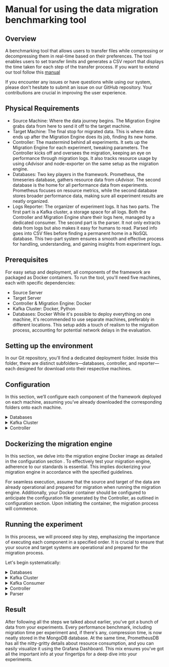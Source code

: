 
# Manual for using the data migration benchmarking tool 

## Overview
A benchmarking tool that allows users to transfer files while compressing or decompressing them in real-time based on their preferences. The tool enables users to set transfer limits and generates a CSV report that displays the time taken for each step of the transfer process.
If you want to extend our tool follow this [manual](EXTEND.md)

If you encounter any issues or have questions while using our system, please don't hesitate to submit an issue on our GitHub repository.  Your contributions are crucial in improving the user experience.


## Physical Requirements
- Source Machine: Where the data journey begins. The Migration Engine grabs data from here to send it off to the target machine.
- Target Machine: The final stop for migrated data. This is where data ends up after the Migration Engine does its job, finding its new home.
- Controller: The mastermind behind all experiments. It sets up the Migration Engine for each experiment, tweaking parameters. The Controller kicks off and oversees the migration, keeping an eye on performance through migration logs. It also tracks resource usage by using cAdvisor and node-exporter on the same setup as the migration engine.
- Databases: Two key players in the framework. Prometheus, the timeseries database, gathers resource data from cAdvisor. The second database is the home for all performance data from experiments. Prometheus focuses on resource metrics, while the second database stores broader performance data, making sure all experiment results are neatly organized.
- Logs Reporter: The organizer of experiment logs. It has two parts. The first part is a Kafka cluster, a storage space for all logs. Both the Controller and Migration Engine share their logs here, managed by a dedicated consumer. The second part is the parser. It not only extracts data from logs but also makes it easy for humans to read. Parsed info goes into CSV files before finding a permanent home in a NoSQL database. This two-part system ensures a smooth and effective process for handling, understanding, and gaining insights from experiment logs.


## Prerequisites
For easy setup and deployment, all components of the framework are packaged as Docker containers. To run the tool, you'll need five machines, each with specific dependencies:
- Source Server
- Target Server
- Controller & Migration Engine: Docker
- Kafka Cluster: Docker, Python
- Databases: Docker
While it's possible to deploy everything on one machine, it's recommended to use separate machines, preferably in different locations. This setup adds a touch of realism to the migration process, accounting for potential network delays in the evaluation.

## Setting up the environment

In our Git repository, you'll find a dedicated deployment folder. Inside this folder, there are distinct subfolders—databases, controller, and reporter—each designed for download onto their respective machines.

## Configuration
In this section, we’ll configure each component of the framework deployed on each machine, assuming you’ve already downloaded the corresponding folders onto each machine.

<details><summary> Databases</summary>
<br />
For this machine, the only necessary configuration is to access the file `prometheus.yml` and modify the following sections by replacing 'localhost' with the IP address of the Controller & Migration Engine machine:

```yaml
- job_name: 'node-exporter'
  static_configs:
    - targets: ['<Controller-IP>:9100']

- job_name: 'cAdvisorr'
  static_configs:
    - targets: ['<Controller-IP>:9100']
```
Replace <Controller-IP> with the actual IP address of your Controller & Migration Engine machine. 

</details>

<details><summary> Kafka Cluster</summary>
<br />

For this machine, we have to configure two subfolders.

**Kafka Cluster**
1. Change the current working directory to the Kafka cluster folder.
2. Edit docker-compose.yml :
 <br/>  <br/>
   In docker compose change these environment variables by changing 192.168.122.145 with your machine's public ip address.
   KAFKA_ADVERTISED_LISTENERS: INTERNAL://kafka1:19092,EXTERNAL://192.168.122.145:9092,DOCKER://host.docker.internal:29092
   KAFKA_JMX_HOSTNAME: 192.168.122.145.
3. Run `pip install -r requirements.txt`.

**Logs Reporter**
1. Change the current working directory to the logsParser folder.
2. Open the file `config.ini`; you have to edit the following parameters:

   - `host = 192.168.122.1`: Change this with the IP address of your databases IP.
   - `user = root`: This is the default username used to run the NoSQL MongoDB. If you want to change it, you also have to change `MONGO_INITDB_ROOT_USERNAME` in `docker-compose.yml` on the databases machine.
   - `password = example`: This is the default password used to run the NoSQL MongoDB. If you want to change it, you also have to change `MONGO_INITDB_ROOT_PASSWORD` in `docker-compose.yml` on the databases machine.
</details>

<details><summary> Controller</summary>
<br />

The Controller utilizes a pivotal configuration file named "config.ini," crucial for providing essential settings to the Migration Engine. This configuration holds paramount importance, guiding users in the dockerization of their migration engine.

The "config.ini" file consists of two integral parts:

1. **First Part:**
   - This section is transmitted unaltered to the Migration Engine. Its content remains intact when creating `config.ini` for the migration engine.
  
   - **[[targetServer]]**
     - In this section, the user can put any information needed to connect to the target Server.
       - **host**
       - **user**
       - **password**
       
   - **[[sourceServer]]**
     - In this section, the user can put any information needed to connect to the source Server.
       - **host**
       - **user**
       - **password**
       
   - **[[KafkaCluster]]**
     - In this section, the user should only change the value of the IP address of the reporter machine. The other variables should remain with the default values.
       - **host**=192.168.122.143; this should be changed with the reporter IP
       - **port**=9092
       - **performanceBenchmarkTopic**=performanceBenchmark
       - **frameworkTopicName**=framework
       
   - **[[migrationEnvironment]]**
     - In this section, the user should choose to put information needed for the migration.
       - **migrationEngineDockerImage**: the name of the docker image the user created for the migration engine.
       - **loggingId**: In case the user needs all the logs and information collected during the monitoring to be assigned to a certain Id; this can be left empty.
       - **numberofexperiments**: how many times each experiment is repeated with the same configuration (for the accuracy of the results).

2. **Second Part:**
   - The second part encompasses all conceivable parameters for the migration scenarios users wish to evaluate. Each parameter combination is systematically chosen by the Controller, which then conveys these specific parameters to the Migration Engine one at a time.
   
   - **[[experiment]]**
     - In this section, this is an example for parameters for a file migration engine, the user can put parameters according to his engine.
       - **file** = file1.csv, file2.txt, file3.java
       - **limit** = 1048576, 1048576
       - **compressiontype** = None, gzip, lz4
       - **stream** = 3, 2, 1
       
   The Controller is responsible for examining all possible combinations when generating the configuration file for the Migration Engine. As an illustration of the second part of the configuration file, consider the following example:
   - **[[experiment]]**
     - **file** = file1.csv
     - **limit** = 1048576
     - **compressiontype** = None
     - **stream** = 3

</details>

## Dockerizing the migration engine

In this section, we delve into the migration engine Docker image as detailed in the configuration section . To effectively test your migration engine, adherence to our standards is essential. This implies dockerizing your migration engine in accordance with the specified guidelines.

For seamless execution, assume that the source and target of the data are already operational and prepared for migration when running the migration engine. Additionally, your Docker container should be configured to anticipate the configuration file generated by the Controller, as outlined in configuration section. Upon initiating the container, the migration process will commence.

## Running the experiment 
In this process, we will proceed step by step, emphasizing the importance of executing each component in a specified order. It is crucial to ensure that your source and target systems are operational and prepared for the migration process.

Let's begin systematically:

<details><summary> Databases</summary>
Start by initiating the databases.
  
   - On the Databases machine, change the current working directory to the databases folder.
   - Run the following command:
     ```bash
     docker-compose up
     ```
   - This will initiate `Prometheus` and `MongoDB` database along with `Grafana`. `Grafana` serves as a dashboard designed to help you monitor your migration engine's resource consumption in real-time.

</details>

<details><summary> Kafka Cluster</summary>
  Next, launch the Kafka cluster.
  
   - On the Kafka cluster machine, change the current working directory to the reporter/kafka cluster folder.
   - Run the following command:
     ```bash
     docker-compose up
     ```

</details>
 
<details><summary> Kafka Consumer</summary>
  After ensuring that Kafka is up and ready, follow up by activating the Kafka cluster's consumer.
  
   - On the Kafka cluster machine, change the current working directory to the reporter/kafka cluster folder.
   - Run the following command:
     ```bash
     python consumer.py
     ```
</details>
<details><summary> Controller</summary>
  
  Finally, initiate the Controller, which will orchestrate and commence all experiments.
  
   - On the controller machine, change the current working directory to the controller folder.
   - Run the following command:
     ```bash
     docker compose up
     ```
   - This will initiate the controller along with `cAdvisor` and `node-exporter`.
     - `cAdvisor` serves as a daemon that collects, aggregates, processes, and exports information about running the controller and the migration engine.
     - `node-exporter` is designed to monitor the host system where all the containers are deployed on.

</details>
<details><summary> Parser</summary>
  Upon completion of the experiment, indicated by the termination of the Controller container, it is essential to navigate to the Kafka cluster machine.
  
   - Subsequently, the parser needs to be executed. Throughout the experiment, resource consumption logs were promptly stored in Prometheus. However, the logs pertaining to performance benchmarks remain localized on the Kafka machine.
   - Running the parser becomes imperative at this juncture. Its role is twofold: to render the performance benchmark logs human-readable and to facilitate their exportation into `JSON` and `CSV` files. Furthermore, the parser ensures the archival of these logs in the `MongoDB` database for comprehensive analysis and reference.
   - On the Kafka cluster machine, change the current working directory to the reporter/logsParser folder.
   - Run the following command:
     ```bash
     python main.py
     ```
</details>

## Result

After following all the steps we talked about earlier, you've got a bunch of data from your experiments. Every performance benchmark, including migration time per experiment and, if there's any, compression time, is now neatly stored in the MongoDB database. At the same time, PrometheusDB has all the nitty-gritty details about resource consumption, and you can easily visualize it using the Grafana Dashboard. This mix ensures you've got all the important info at your fingertips for a deep dive into your experiments.

